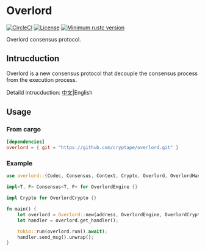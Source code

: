 # Overlord

[![CircleCI](https://circleci.com/gh/cryptape/overlord.svg?style=svg)](https://circleci.com/gh/cryptape/overlord)
[![License](https://img.shields.io/badge/license-MIT-green.svg)](LICENSE.md)
[![Minimum rustc version](https://img.shields.io/badge/rustc-1.39+-informational.svg)](https://github.com/cryptape/overlord/blob/master/rust-toolchain)

Overlord consensus protocol.

## Intrucduction

Overlord is a new consensus protocol that decouple the consensus process from the execution process. 

Detaild intrucduction: [中文](./docs/architecture_zh.md)|English

## Usage

### From cargo

```toml
[dependencies]
overlord = { git = "https://github.com/cryptape/overlord.git" }
```

### Example

```rust
use overlord::{Codec, Consensus, Context, Crypto, Overlord, OverlordHandler};

impl<T, F> Consensus<T, F> for OverlordEngine {}

impl Crypto for OverlordCrypto {}

fn main() {
    let overlord = Overlord::new(address, OverlordEngine, OverlordCrypto);
    let handler = overlord.get_handler();

    tokio::run(overlord.run().await);
    handler.send_msg().unwrap();
}
```
